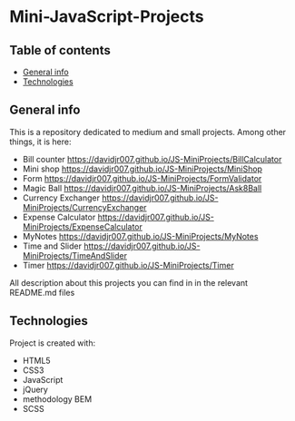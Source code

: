 # Mini-JavaScript-Projects

## Table of contents

- [General info](#general-info)
- [Technologies](#technologies)

## General info

This is a repository dedicated to medium and small projects. Among other things, it is here:

- Bill counter https://davidjr007.github.io/JS-MiniProjects/BillCalculator
- Mini shop https://davidjr007.github.io/JS-MiniProjects/MiniShop
- Form https://davidjr007.github.io/JS-MiniProjects/FormValidator
- Magic Ball https://davidjr007.github.io/JS-MiniProjects/Ask8Ball
- Currency Exchanger https://davidjr007.github.io/JS-MiniProjects/CurrencyExchanger
- Expense Calculator https://davidjr007.github.io/JS-MiniProjects/ExpenseCalculator
- MyNotes https://davidjr007.github.io/JS-MiniProjects/MyNotes
- Time and Slider https://davidjr007.github.io/JS-MiniProjects/TimeAndSlider
- Timer https://davidjr007.github.io/JS-MiniProjects/Timer


All description about this projects you can find in in the relevant README.md files

## Technologies

Project is created with:

- HTML5
- CSS3
- JavaScript
- jQuery
- methodology BEM
- SCSS

